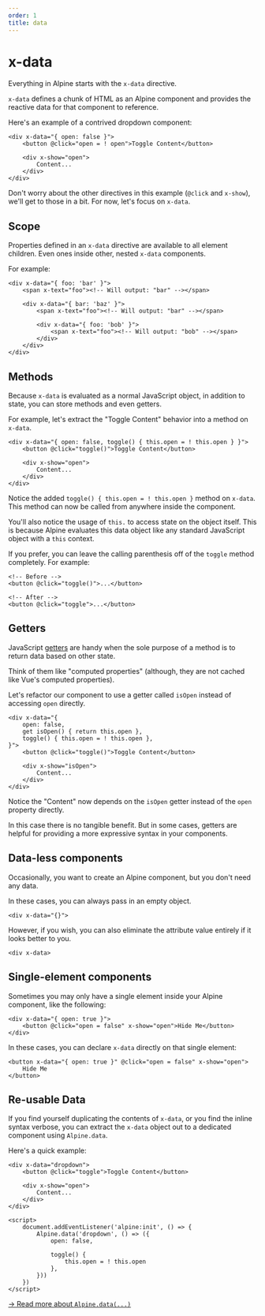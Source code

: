 ```yaml
---
order: 1
title: data
---
```


# x-data

Everything in Alpine starts with the `x-data` directive.

`x-data` defines a chunk of HTML as an Alpine component and provides the reactive data for that component to reference.

Here's an example of a contrived dropdown component:

```alpine
<div x-data="{ open: false }">
    <button @click="open = ! open">Toggle Content</button>

    <div x-show="open">
        Content...
    </div>
</div>
```

Don't worry about the other directives in this example (`@click` and `x-show`), we'll get to those in a bit. For now, let's focus on `x-data`.

<a name="scope"></a>
## Scope

Properties defined in an `x-data` directive are available to all element children. Even ones inside other, nested `x-data` components.

For example:

```alpine
<div x-data="{ foo: 'bar' }">
    <span x-text="foo"><!-- Will output: "bar" --></span>

    <div x-data="{ bar: 'baz' }">
        <span x-text="foo"><!-- Will output: "bar" --></span>

        <div x-data="{ foo: 'bob' }">
            <span x-text="foo"><!-- Will output: "bob" --></span>
        </div>
    </div>
</div>
```

<a name="methods"></a>
## Methods

Because `x-data` is evaluated as a normal JavaScript object, in addition to state, you can store methods and even getters.

For example, let's extract the "Toggle Content" behavior into a method on  `x-data`.

```alpine
<div x-data="{ open: false, toggle() { this.open = ! this.open } }">
    <button @click="toggle()">Toggle Content</button>

    <div x-show="open">
        Content...
    </div>
</div>
```

Notice the added `toggle() { this.open = ! this.open }` method on `x-data`. This method can now be called from anywhere inside the component.

You'll also notice the usage of `this.` to access state on the object itself. This is because Alpine evaluates this data object like any standard JavaScript object with a `this` context.

If you prefer, you can leave the calling parenthesis off of the `toggle` method completely. For example:

```alpine
<!-- Before -->
<button @click="toggle()">...</button>

<!-- After -->
<button @click="toggle">...</button>
```

<a name="getters"></a>
## Getters

JavaScript [getters](https://developer.mozilla.org/en-US/docs/Web/JavaScript/Reference/Functions/get) are handy when the sole purpose of a method is to return data based on other state.

Think of them like "computed properties" (although, they are not cached like Vue's computed properties).

Let's refactor our component to use a getter called `isOpen` instead of accessing `open` directly.

```alpine
<div x-data="{
    open: false,
    get isOpen() { return this.open },
    toggle() { this.open = ! this.open },
}">
    <button @click="toggle()">Toggle Content</button>

    <div x-show="isOpen">
        Content...
    </div>
</div>
```

Notice the "Content" now depends on the `isOpen` getter instead of the `open` property directly.

In this case there is no tangible benefit. But in some cases, getters are helpful for providing a more expressive syntax in your components.

<a name="data-less-components"></a>
## Data-less components

Occasionally, you want to create an Alpine component, but you don't need any data.

In these cases, you can always pass in an empty object.

```alpine
<div x-data="{}">
```

However, if you wish, you can also eliminate the attribute value entirely if it looks better to you.

```alpine
<div x-data>
```

<a name="single-element-components"></a>
## Single-element components

Sometimes you may only have a single element inside your Alpine component, like the following:

```alpine
<div x-data="{ open: true }">
    <button @click="open = false" x-show="open">Hide Me</button>
</div>
```

In these cases, you can declare `x-data` directly on that single element:

```alpine
<button x-data="{ open: true }" @click="open = false" x-show="open">
    Hide Me
</button>
```

<a name="re-usable-data"></a>
## Re-usable Data

If you find yourself duplicating the contents of `x-data`, or you find the inline syntax verbose, you can extract the `x-data` object out to a dedicated component using `Alpine.data`.

Here's a quick example:

```alpine
<div x-data="dropdown">
    <button @click="toggle">Toggle Content</button>

    <div x-show="open">
        Content...
    </div>
</div>

<script>
    document.addEventListener('alpine:init', () => {
        Alpine.data('dropdown', () => ({
            open: false,

            toggle() {
                this.open = ! this.open
            },
        }))
    })
</script>
```

[→ Read more about `Alpine.data(...)`](/globals/alpine-data)
